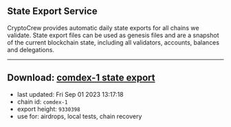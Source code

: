 ## State Export Service
CryptoCrew provides automatic daily state exports for all chains we validate. State export files can be used as genesis files and are a snapshot of the current blockchain state, including all validators, accounts, balances and delegations.

---
**Download: [comdex-1 state export](https://dl.ccvalidators.com/SERVICE/comdex/comdex-1_export_9330398.json)**
---

- last updated: Fri Sep 01 2023 13:17:18
- chain id: `comdex-1`
- export height: `9330398`
- use for: airdrops, local tests, chain recovery
